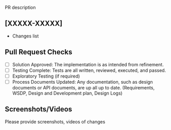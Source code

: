 PR description

## [XXXXX-XXXXX] 
- Changes list

## Pull Request Checks
- [ ] Solution Approved: The implementation is as intended from refinement.
- [ ] Testing Complete: Tests are all written, reviewed, executed, and passed.
- [ ] Exploratory Testing (if required)
- [ ] Process Documents Updated: Any documentation, such as design documents or API documents, are up all up to date. (Requirements,  WSDP, Design and Development plan, Design Logs)

## Screenshots/Videos
Please provide screenshots, videos of changes

